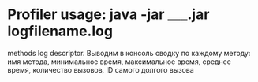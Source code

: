 # Profiler usage: java -jar ___.jar logfilename.log
methods log descriptor.
Выводим в консоль сводку по каждому методу:
имя метода,
минимальное время,
максимальное время,
среднее время,
количество вызовов,
ID самого долгого вызова
